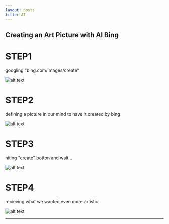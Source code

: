 ```yaml
---
layout: posts
title: AI
---
```



## Creating an Art Picture with AI Bing

# STEP1

googling "bing.com/images/create"
<br>

![alt text](../assets/images/Screenshot(13).png "STEP1")
<br>

# STEP2

defining a picture in our mind to have it created by bing
<br>

![alt text](../assets/images/Screenshot(10).png "STEP1")
<br>

# STEP3

hiting "create" botton and wait...
<br>

![alt text](../assets/images/Screenshot(11).png "STEP1")
<br>

# STEP4

recieving what we wanted even more artistic
<br>

![alt text](../assets/images/Screenshot(12).png "STEP1")
<br>

---